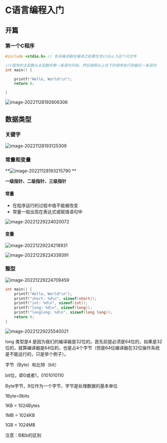 # C语言编程入门



## 开篇



### 第一个C程序

```c
#include <stdio.h> // 告诉编译器在编译之前要包含stdio.h这个问文件

//C程序的主函数从主函数的第一条语句开始，然后按照从上往下的顺序执行到最后一条语句
int main() {

    printf("Hello, World!\n");
    return 0;

}
```

![image-20221128192606306](https://lyx-study-note-image.oss-cn-shenzhen.aliyuncs.com/img/image-20221128192606306.png) 



## 数据类型



### 关键字

![image-20221128193125309](https://lyx-study-note-image.oss-cn-shenzhen.aliyuncs.com/img/image-20221128193125309.png) 



### 常量和变量

**![image-20221128193215790](https://lyx-study-note-image.oss-cn-shenzhen.aliyuncs.com/img/image-20221128193215790.png) **

**一级指针、二级指针、三级指针**



#### 常量

- 在程序运行的过程中值不能被改变
- 常量一般出现在表达式或赋值语句中

![image-20221229224020072](https://lyx-study-note-image.oss-cn-shenzhen.aliyuncs.com/img/image-20221229224020072.png) 

#### 变量

![image-20221229224218931](https://lyx-study-note-image.oss-cn-shenzhen.aliyuncs.com/img/image-20221229224218931.png) 

![image-20221229224339391](https://lyx-study-note-image.oss-cn-shenzhen.aliyuncs.com/img/image-20221229224339391.png) 



### 整型

![image-20221229224709459](https://lyx-study-note-image.oss-cn-shenzhen.aliyuncs.com/img/image-20221229224709459.png) 



```c
int main() {
    printf("Hello, World!\n");
    printf("short: %d\n", sizeof(short));
    printf("int: %d\n", sizeof(int));
    printf("long: %d\n", sizeof(long));
    printf("longlong: %d\n", sizeof(long long));
    return 0;
}
```

![image-20221229225540021](https://lyx-study-note-image.oss-cn-shenzhen.aliyuncs.com/img/image-20221229225540021.png) 

long 类型是4  是因为我们的编译器是32位的。首先前提必须是64位的，如果是32位的，就算编译器是64位的，也是占4个字节（但是64位编译器在32位操作系统是不能运行的，只是举个例子）。



字节（Byte）和比特（bit）

bit位，即0或者1，0101010110

Byte字节，8位作为一个字节，字节是处理数据的基本单位

1Byte=8bits

1KB = 1024Bytes

1MB = 1024KB

1GB = 1024MB

注意：B和b的区别









































